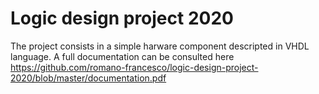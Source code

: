# Logic design project 2020

The project consists in a simple harware component descripted in VHDL language. A full documentation can be consulted here https://github.com/romano-francesco/logic-design-project-2020/blob/master/documentation.pdf
